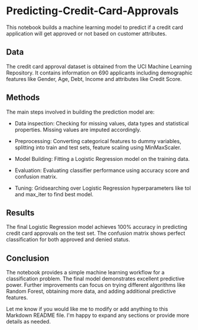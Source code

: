 # Predicting-Credit-Card-Approvals


This notebook builds a machine learning model to predict if a credit card application will get approved or not based on customer attributes.

## Data

The credit card approval dataset is obtained from the UCI Machine Learning Repository. It contains information on 690 applicants including demographic features like Gender, Age, Debt, Income and attributes like Credit Score. 

## Methods

The main steps involved in building the prediction model are:

- Data inspection: Checking for missing values, data types and statistical properties. Missing values are imputed accordingly.

- Preprocessing: Converting categorical features to dummy variables, splitting into train and test sets, feature scaling using MinMaxScaler.

- Model Building: Fitting a Logistic Regression model on the training data.

- Evaluation: Evaluating classifier performance using accuracy score and confusion matrix. 

- Tuning: Gridsearching over Logistic Regression hyperparameters like tol and max_iter to find best model.

## Results

The final Logistic Regression model achieves 100% accuracy in predicting credit card approvals on the test set. The confusion matrix shows perfect classification for both approved and denied status.

## Conclusion

The notebook provides a simple machine learning workflow for a classification problem. The final model demonstrates excellent predictive power. Further improvements can focus on trying different algorithms like Random Forest, obtaining more data, and adding additional predictive features.

Let me know if you would like me to modify or add anything to this Markdown README file. I'm happy to expand any sections or provide more details as needed.
